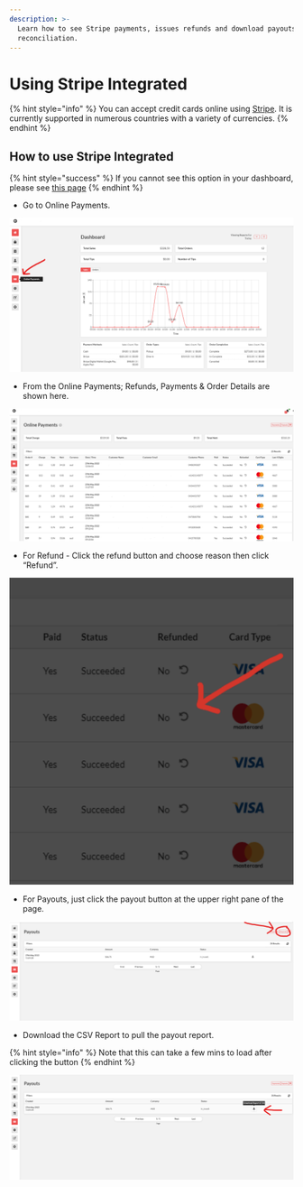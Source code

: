 ```yaml
---
description: >-
  Learn how to see Stripe payments, issues refunds and download payouts for
  reconciliation.
---
```


# Using Stripe Integrated

{% hint style="info" %}
You can accept credit cards online using [Stripe](https://stripe.com/). It is currently supported in numerous countries with a variety of currencies.&#x20;
{% endhint %}

## How to use Stripe Integrated

{% hint style="success" %}
If you cannot see this option in your dashboard, please see [this page](setup-integrated-stripe-payments.md)
{% endhint %}

* Go to Online Payments.

![](<../.gitbook/assets/image (8).png>)

* From the Online Payments; Refunds, Payments & Order Details are shown here.

![Example of the integrated payments dashboard without customer data.](<../.gitbook/assets/image (7).png>)

* For Refund - Click the refund button and choose reason then click “Refund”.

![](<../.gitbook/assets/image (10).png>)

* For Payouts, just click the payout button at the upper right pane of the page.

![](<../.gitbook/assets/image (12).png>)

* Download the CSV Report to pull the payout report. &#x20;

{% hint style="info" %}
Note that this can take a few mins to load after clicking the button
{% endhint %}

![](<../.gitbook/assets/image (11).png>)
